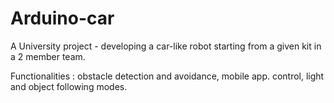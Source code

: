 # Arduino-car
A University project - developing a car-like robot starting from a given kit in a 2 member team. 

Functionalities : obstacle detection and avoidance, mobile app. control, light and object following modes.
